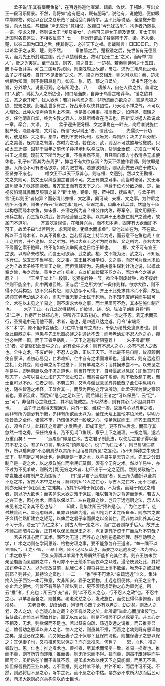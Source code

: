 <!-- { "loadSidebar": true } -->
　　孟子说“乐其有麋鹿鱼鳖”，在百姓称道他濯濯、鹤鹤、攸伏、于牣处，写出文王一段可乐情景。不然，则将如“庖有肥肉，厩有肥马”，说他有，说他肥，便似眼中荆棘物，何足以召民之哀乐哉？因治乱而异情尔。孟子此等说话，全是撇开物理，向大处说，与嵇康 “声无哀乐”意相似，故抑曰“今乐犹古乐”。拘拘者乃随执一语，便求义理，然则说太王 “爰及姜女”，亦将可云是太王德及妻孥，非太王则迁国时各自逃生，不相收恤耶？ 
七
　　熊勿轩谓孟子独惓惓于齐、梁，不入秦、楚，以彼二国为□□之后，使其得志，必非天下之福。悲哉斯言！□□□□已。乃以论孟子之与秦、楚，则不然。 
　　秦伯翳之后，楚祝融之后，先世皆有元德显功，而为先王所封建之国。孔子以楚僭称王，故明“民无二王”之义，而号举“荆人”，贬之为夷耳。至于战国，则齐、梁之自王，一楚矣。若秦则诗列之十五国，而书与鲁并存。如云二国地界戎狄，则秦既周之故都，而江、汉为二南风化之地。孟子之不往者，自其“不见诸侯”之义。齐、梁之币交相及，则义可以见；秦、楚未尝相为知闻，则不得蹑屩踵门，如苏、张、范、蔡之自媒矣。 
　　读书当还他本旨，分外增入，说虽可观，必有所泥也。 
八
　　嗜杀人，自在人欲之外。盖谓之曰“人欲”，则犹为人之所欲也，如口嗜刍豢，自异于鸟兽之嗜荐草。“爱之欲其生，恶之欲其死”，犹人欲也；若兴兵构怨之君，非所恶而亦欲杀之，直是虎狼之欲、蛇蝎之欲。此唯乱世多有之，好战乐杀以快其凶性，乃天地不祥之气，不可以人理论。此种人便声色货利上不深，也是兽心用事。推而极之，如包拯、海瑞之类，任他清直自炫，终为名教之罪人，以其所嗜者在毛击也。陈新安以遏人欲说此一章，牵合，大谬。 
九
　　孟子迎头便将桓、文之事撇在一畔去，向后唯说施仁制产处，隐隐与桓、文对治。所谓“无以则王”者，谓此也。 
　　先儒说一计功利，便是桓、文之事。想来，若到不要计功利，或唯尧、舜则然；故夫子以分韶、武之美善。既其德之有差，亦时为之也。若在汤、武，则固不可忒煞与他撇脱。只如太王迁邠，固非于百年之前代子孙择地利以幸成功，然创业垂统，亦须立一可以兴王之规模。现前天下所当为之事，不得夷然不屑，且只图自家方寸教清净无求便休也。孔子曰“吾其为东周乎”，抑岂不有大欲存焉？为天下须他作君师，则欲即是志。人所必不可有者私欲尔。如为肥甘等。若志欲如此，则从此做去以底于成功，圣贤亦不废也。 
　　唯文王不以天下系其心，则与桓、文迥别。然以文王勘桓、文之失则可，执文王以绳战国之君则不可。文王有商之可事，而当时诸侯，又无与周角智争力以逐商鹿者。若齐宣王而有安天下之心，岂得于位均分敌之秦、楚，坐视彼陷溺其民而反服事之哉？“辟土地，觐秦、楚，莅中国，抚四夷”，与孟子所言“无以则王”者何异？而必谓此亦桓、文之事，奚可哉！夫桓、文之事，为仲尼之徒所不道者，则朱子所云“营霸之事”是已。营霸之事，固非不藉兵威，然岂危士臣以构怨而缘木求鱼，如宋偃、齐湣之所为者？桓公作内政，寄军令，晋文用原田、州兵之制，而三搜以讲武，皆其经营霸业之事。以其异于王者施仁制产之德政，故圣门不道尔。 
　　齐宣吃紧误谬，在唯恃兴兵，而不知本务，固非有大欲而即不可王。故孟子曰“以若所为，求若所欲，犹缘木而求鱼”，显他过处在为，不在欲。所以不当缘木者，以其不得鱼也。岂若怪诞之士持竿为戏，而云意不在鱼也哉！宣王之所为，并不逮桓、文之所为。特以舍宣王之所为而效桓、文之所为，亦若舍木不缘而乞索于鲍肆，终不能如临流举网者之日给于鲜也。 
　　桓、文不可有宣王之欲，以周命未改故。而宣王可欲汤、武之欲。桓、文不能为汤、武之为，不知反本行仁。故宣王不当学桓、文之事。宣王且不当学桓、文之事，而况可为缘木求鱼之为？故孟子终不斥宣王之欲，而但责其所为。先儒执董生谋利计功之说，以概此章之旨，失之远矣。董生之对江都者，自以折其跋扈不臣之心，而岂古今之通论哉？ 
十
　　“王坐于堂上”一段事，吃紧在衅钟一节。欲全牛则废衅钟，欲不废衅钟则不能全牛，此中两难区处，正与后“王之所大欲”一段作则样。欲求大欲，则不得不兴兵构怨，欲不兴兵构怨，则大欲似不可得。齐王于此处求其术而不得，故且遏抑其老老幼幼之本心，而忍于置无罪之士民于死地。乃不知不废衅钟而牛固可全，术在以未见之羊易之；则不废求大欲之事，而士民固可不危，其本在施仁制产也。 
　　朱子于此，有几处说得精切，却被辅、饶、胡、陈诸子胡乱只将“察识”二字，作楞严七处征心例，只叫齐王认取初心。但此一念之不忍，若无术而孤行，圣贤道中元用他不著。术者，道也，是四通八达之道。月令“审端经术”“术”字，原不但作变通说，乃仁中所自有之周行，千条万绪处处逢原者也。则全此觳觫之牛，岂患与先王乐器必衅之礼通达不去；而老老幼幼不忍人危之心，抑岂必坐困一国，而于王者平祸乱、一天下之道有所阻窒哉！ 
　　朱子所谓“察识”者，亦谓察识此爱牛之心，必有全牛之术；则有不忍人之心，必有不忍人之政也。全牛之术，不废衅钟；不忍人之政，正以王天下。唯此最不易自喻，故须颠倒使自察识。盖初心易见，仁术难知，仁中自有之术固难知也。道其常，则有远庖厨之礼；处其变，则仓卒之闲牛过堂下，抑有羊易之术；而其揆未尝不一。以未见之羊易牛，即远庖厨以全不忍之道也。则当其守天下，自可偃武以息民；即当其时在取天下，亦可以吾之仁招怀天下使之归己，而其君自不能御，则不敢致怨于我，而士臣可以不危。仁者之师，不劳血刃，又岂与偃武息民有异致哉？此仁中纵横八达、随往皆通之术径，王暗合其一，而反为百姓之浮议所动，此孟子所为使之察识者也。察识及此，而后知“是心之足以王”，而后知若王者之“可以保民”。云“足”，云“可”，非但其心之能任之，其术固能成之。所以然者，则有其心而术固具其中也。 
　　孟子于此看得天理通透，内外一致，经权一揆，故重与心以有用之权，而非有所为则必有所废，亦非有所欲而无以为，全在天理上显他本色风光，以明万物皆备之全体。诸儒不审，乃谓但不忍一觳觫之心，便足保民而王，而齐王自忘其心，须令自认。此释氏之所谓“ 才发菩提，即成正觉”，更不容生后念，而孤守其忽然一悟之得，保任终身者。乃不见鸢飞鱼跃，察乎上下之诚理。一指之隔，邈若万重山矣！ 
一一
　　“远庖厨”即是仁术。古之君子制此法，以使后之君子得以全其不忍之心。君子以位言。集注说“预养是心”，说“广为仁之术”，则已含胡生枝节，所以启庆源“不必屑屑然以其所不见而易其所见”之妄论。乃不知衅钟之牛须过堂下，非庖厨之可远比也。远庖厨是一定之术，以羊易牛是无穷之术。先王之分田制产是一定之术，以之发政施仁而令民归莫御，须有个无穷之术。然以羊易牛，亦不过为不见羊故，则所为[谓]无穷之术者，初不出于一定之范围。然则发政施仁，亦岂能出明君制产之范围哉？ 
　　曰“是以君子远庖厨”者，见王所为曲折以全其不忍之术，皆古人术中之已有；繇此则知今人之仁心，与古人之仁术，无不合辙，则亦无疑于“保民而王”之难矣。乃其所以难于保民者，不为也，而疑于保民之难者，则以所大欲也；而实非求大欲之难于保民，唯以若所为之背道而驰也。若古人之兴王也，因心为术，固有以保以王、左右逢原之妙，岂异于远庖厨之法，示人以未见者之可全其不忍也哉？ 
　　知此，则集注所云“预养是心，广为仁之术”，徒滋枝蔓而已。盖远庖厨者，虽亦以预养为道，而即是为仁术之所自全，则亦古之君子义精仁熟所建立之矩范，以俾后之君子率而繇之以全其仁，而非姑以此养其心之不习于杀。若云“广为仁之术”，则古人有一定之术，而广之者则存乎后人。故齐王不师古而暗与古合，正其可以保民而足王之本，岂复更有所资于广而后乃不穷哉？ 
　　若夫养其心而广其术，固不为无道；而养心之功则在遏欲存理、静存动察之学，广术之功则在学问思辨、格物穷理之事，要不能急为齐王道者。“举一隅不以三隅反”，王之不智，一暴十寒，固不足以及此也，而要岂以远庖厨之一法为养心广术之教乎？ 
　　至如庆源谓以羊易牛为屑屑然不能扩充其仁术，则齐王初未尝亲至庖厨而见觳觫之牛，有司亦不于王前杀牛而仅牵之以过。浸令庆源处此，其将加罚牵牛之人，以为无故进前，乱我仁术；抑将并堂上而不敢坐，唯恐牛之或过我前耶？则甚矣，其持论之鄙也！ 
一二
　　“推”字不可添入“亲疏远近”立义。集注搀入张子西铭一本万殊意，大非所安。君子之爱物，止远庖厨便休，齐王之全牛，亦止舍之便休，何曾不有等杀？所以到此，更不须疑虑爱物之心为顺为逆。所云“推”者，扩充也；所云“扩充”者，则“以不忍人之心，行不忍人之政”也。不忍牛之心，以羊易而舍之，则推矣。老老幼幼之心，发政施仁，而使民得仰事俯畜，则推矣。 
　　夫老吾老、幼吾幼者，岂徒有心哉？必有以老之、幼之矣。则及人之老、及人之幼，亦岂徒心恤之哉？必实有以及之矣。此所谓“举此心而加诸彼”也。若徒此心之怜其老而恤其幼，而无以加诸彼，则是不推恩不足以保妻子。非其心之不相及，无术，则欲保而不足也。若以繇亲向疏、繇近及远之谓推，而云推养吾老、恤吾幼之恩泽以养人之老、恤人之幼，则虽其不推，而吾之老幼则既有恩泽加之矣，是业已保之矣，而又何云妻子之不保耶？且保四海也，则推保妻子之恩以保之；其保妻子也，又将推何恩以保之？而亦云推恩，何也？ 
　　恩，心也；推之者政也。恩，仁也；推之者术也。善推者，尽其术而常变一致、难易一揆者也。推而不善，则有所穷而遂阻；推而善，则无所求而不得。推而善，则虽不废衅钟而牛固可全，虽所杀在羊而不害其不忍。是虽求大欲以使天下之莫能御，而民无不保，抑但保吾民而王业以成。若不善推，则必并羊不杀，并钟不衅，而后牛可不死。不然，则必将屈不忍之心，听牛之死，而不忍之心中枯。是亦必不求所大欲而后民可保，苟求大欲则必兴兵构怨以危士臣也。 
